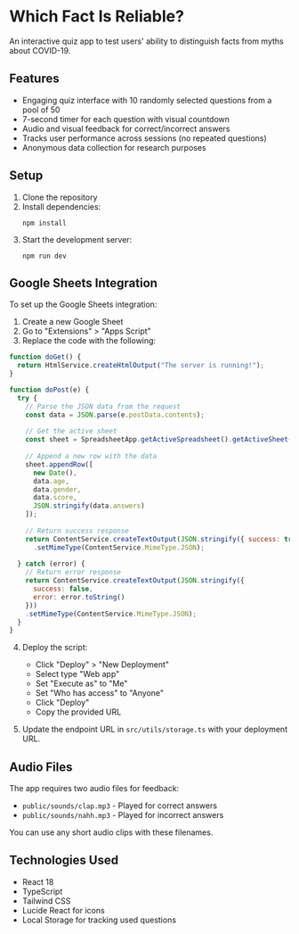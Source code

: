 # Which Fact Is Reliable?

An interactive quiz app to test users' ability to distinguish facts from myths about COVID-19.

## Features

- Engaging quiz interface with 10 randomly selected questions from a pool of 50
- 7-second timer for each question with visual countdown
- Audio and visual feedback for correct/incorrect answers
- Tracks user performance across sessions (no repeated questions)
- Anonymous data collection for research purposes

## Setup

1. Clone the repository
2. Install dependencies:
   ```
   npm install
   ```
3. Start the development server:
   ```
   npm run dev
   ```

## Google Sheets Integration

To set up the Google Sheets integration:

1. Create a new Google Sheet
2. Go to "Extensions" > "Apps Script"
3. Replace the code with the following:

```javascript
function doGet() {
  return HtmlService.createHtmlOutput("The server is running!");
}

function doPost(e) {
  try {
    // Parse the JSON data from the request
    const data = JSON.parse(e.postData.contents);
    
    // Get the active sheet
    const sheet = SpreadsheetApp.getActiveSpreadsheet().getActiveSheet();
    
    // Append a new row with the data
    sheet.appendRow([
      new Date(),
      data.age,
      data.gender,
      data.score,
      JSON.stringify(data.answers)
    ]);
    
    // Return success response
    return ContentService.createTextOutput(JSON.stringify({ success: true }))
      .setMimeType(ContentService.MimeType.JSON);
      
  } catch (error) {
    // Return error response
    return ContentService.createTextOutput(JSON.stringify({ 
      success: false, 
      error: error.toString() 
    }))
    .setMimeType(ContentService.MimeType.JSON);
  }
}
```

4. Deploy the script:
   - Click "Deploy" > "New Deployment"
   - Select type "Web app"
   - Set "Execute as" to "Me"
   - Set "Who has access" to "Anyone"
   - Click "Deploy"
   - Copy the provided URL

5. Update the endpoint URL in `src/utils/storage.ts` with your deployment URL.

## Audio Files

The app requires two audio files for feedback:
- `public/sounds/clap.mp3` - Played for correct answers
- `public/sounds/nahh.mp3` - Played for incorrect answers

You can use any short audio clips with these filenames.

## Technologies Used

- React 18
- TypeScript
- Tailwind CSS
- Lucide React for icons
- Local Storage for tracking used questions